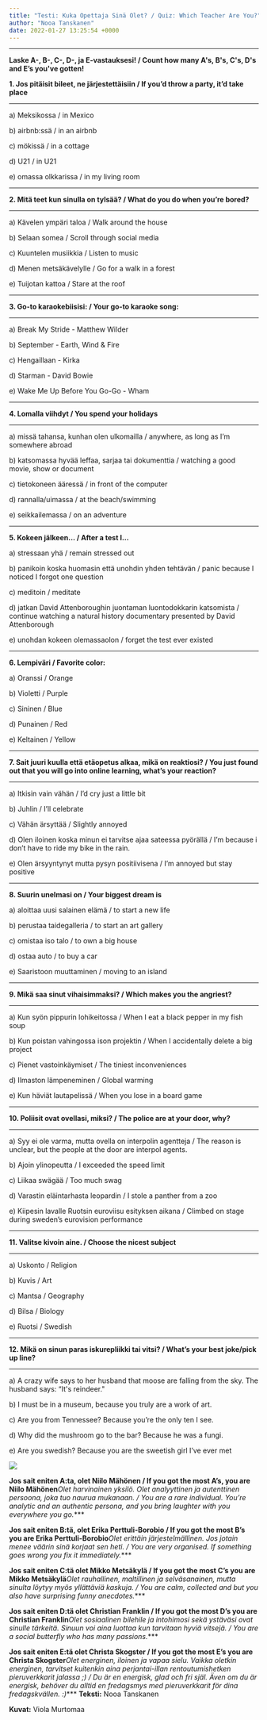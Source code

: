 ```yaml
---
title: "Testi: Kuka Opettaja Sinä Olet? / Quiz: Which Teacher Are You?"
author: "Nooa Tanskanen"
date: 2022-01-27 13:25:54 +0000
---
```


****
**Laske A-, B-, C-, D-, ja E-vastauksesi!  / Count how many A's, B's, C's, D's and E’s you've gotten!**



**1. Jos pitäisit bileet, ne järjestettäisiin / If you’d throw a party, it’d take place**

****

a)  Meksikossa / in Mexico


b)  airbnb:ssä / in an airbnb


c)  mökissä / in a cottage


d)  U21 / in U21


e)  omassa olkkarissa / in my living room

****


**2. Mitä teet kun sinulla on tylsää? / What do you do when you’re bored?**

****

a)  Kävelen ympäri taloa / Walk around the house


b)  Selaan somea / Scroll through social media


c)  Kuuntelen musiikkia / Listen to music


d)  Menen metsäkävelylle  / Go for a walk in a forest


e)  Tuijotan kattoa / Stare at the roof

****


**3. Go-to karaokebiisisi: / Your go-to karaoke song:**

****

a)  Break My Stride - Matthew Wilder


b)  September - Earth, Wind & Fire


c)  Hengaillaan - Kirka


d)  Starman - David Bowie


e)  Wake Me Up Before You Go-Go - Wham

****


**4. Lomalla viihdyt / You spend your holidays**

****

a)  missä tahansa, kunhan olen ulkomailla / anywhere, as long as I’m somewhere abroad


b)  katsomassa hyvää leffaa, sarjaa tai dokumenttia / watching a good movie, show or document


c)  tietokoneen ääressä / in front of the computer


d)  rannalla/uimassa / at the beach/swimming


e)  seikkailemassa / on an adventure

****


**5. Kokeen jälkeen... / After a test I…**


a)  stressaan yhä / remain stressed out


b)  panikoin koska huomasin että unohdin yhden tehtävän / panic because I noticed I forgot one question


c) meditoin / meditate


d)  jatkan David Attenboroughin juontaman luontodokkarin katsomista / continue watching a natural history documentary presented by David Attenborough


e)  unohdan kokeen olemassaolon / forget the test ever existed

****


**6. Lempiväri / Favorite color:**


a)  Oranssi / Orange


b)  Violetti / Purple


c)  Sininen / Blue


d)  Punainen / Red


e)  Keltainen / Yellow

****


**7. Sait juuri kuulla että etäopetus alkaa, mikä on reaktiosi? / You just found out that you will go into online learning, what’s your reaction?**

****

a)  Itkisin vain vähän / I’d cry just a little bit


b)  Juhlin / I’ll celebrate


c)  Vähän ärsyttää / Slightly annoyed


d)  Olen iloinen koska minun ei tarvitse ajaa sateessa pyörällä / I’m because i don’t have to ride my bike in the rain.


e)  Olen ärsyyntynyt mutta pysyn positiivisena / I’m annoyed but stay positive

****


**8. Suurin unelmasi on / Your biggest dream is**


a)  aloittaa uusi salainen elämä / to start a new life


b)  perustaa taidegalleria / to start an art gallery


c)  omistaa iso talo / to own a big house


d)  ostaa auto / to buy a car


e)  Saaristoon muuttaminen / moving to an island


****

**9. Mikä saa sinut vihaisimmaksi? / Which makes you the angriest?**

****

a)  Kun syön pippurin lohikeitossa / When I eat a black pepper in my fish soup


b)  Kun poistan vahingossa ison projektin / When I accidentally delete a big project


c)  Pienet vastoinkäymiset / The tiniest inconveniences


d)  Ilmaston lämpeneminen  / Global warming


e)  Kun häviät lautapelissä / When you lose in a board game

****


**10. Poliisit ovat ovellasi, miksi? / The police are at your door, why?**

****

a)  Syy ei ole varma, mutta ovella on interpolin agentteja / The reason is unclear, but the people at the door are interpol agents.


b)  Ajoin ylinopeutta / I exceeded the speed limit


c)  Liikaa swägää / Too much swag


d)  Varastin eläintarhasta leopardin / I stole a panther from a zoo


e)  Kiipesin lavalle  Ruotsin euroviisu esityksen aikana / Climbed on stage during sweden’s eurovision performance

****


**11. Valitse kivoin aine. / Choose the nicest subject**

****

a)  Uskonto / Religion


b)  Kuvis / Art


c)  Mantsa / Geography


d)  Bilsa / Biology


e)  Ruotsi / Swedish

****


**12. Mikä on sinun paras iskurepliikki tai vitsi? / What’s your best joke/pick up line?**

****

a)  A crazy wife says to her husband that moose are falling from the sky. The husband says: “It's reindeer."


b)  I must be in a museum, because you truly are a work of art.


c)  Are you from Tennessee? Because you’re the only ten I see.


d)  Why did the mushroom go to the bar? Because he was a fungi.


e)  Are you swedish? Because you are the sweetish girl I’ve ever met


![](https://static.wixstatic.com/media/abd5f5_66064e3ba50546a390fd66a035a410f2~mv2.png/v1/fit/w_1000,h_1000,al_c,q_80/file.png)

**Jos sait eniten A:ta, olet Niilo Mähönen / If you got the most A’s, you are Niilo Mähönen***Olet harvinainen yksilö. Olet analyyttinen ja autenttinen persoona, joka tuo naurua mukanaan. / You are a rare individual. You’re analytic and an authentic persona, and you bring laughter with you everywhere you go​​.****

**Jos sait eniten B:tä, olet Erika Perttuli-Borobio / If you got the most B’s you are Erika Perttuli-Borobio***Olet erittäin järjestelmällinen. Jos jotain menee väärin sinä korjaat sen heti. / You are very organised. If something goes wrong you fix it immediately.****

**Jos sait eniten C:tä olet Mikko Metsäkylä / If you got the most C’s you are Mikko Metsäkylä***Olet rauhallinen, maltillinen ja selväsanainen, mutta sinulta löytyy myös yllättäviä kaskuja. / You are calm, collected and  but you also have surprising funny anecdotes.****

**Jos sait eniten D:tä olet Christian Franklin / If you got the most D’s you are Christian Franklin***Olet sosiaalinen bilehile ja intohimosi sekä ystäväsi ovat sinulle tärkeitä. Sinuun voi aina luottaa kun tarvitaan hyviä vitsejä. / You are a social butterfly who has many passions.****

**Jos sait eniten E:tä olet Christa Skogster / If you got the most E’s you are Christa Skogster***Olet energinen, iloinen ja vapaa sielu. Vaikka oletkin energinen, tarvitset kuitenkin aina perjantai-illan rentoutumishetken pieruverkkarit jalassa ;) / Du är en energisk, glad och fri själ. Även om du är energisk, behöver du alltid en fredagsmys med pieruverkkarit för dina fredagskvällen. :)****
**Teksti:**
 Nooa Tanskanen

**Kuvat:**
 Viola Murtomaa